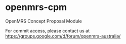 openmrs-cpm
===========

OpenMRS Concept Proposal Module

For commit access, please contact us at https://groups.google.com/d/forum/openmrs-australia/
